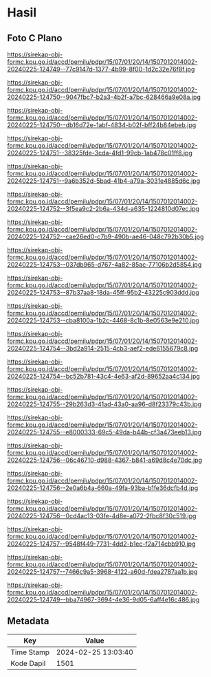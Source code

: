 # Hasil

## Foto C Plano

https://sirekap-obj-formc.kpu.go.id/accd/pemilu/pdpr/15/07/01/20/14/1507012014002-20240225-124749--77c9147d-1377-4b99-8f00-1d2c32e76f8f.jpg

https://sirekap-obj-formc.kpu.go.id/accd/pemilu/pdpr/15/07/01/20/14/1507012014002-20240225-124750--9047fbc7-b2a3-4b2f-a7bc-628466a9e08a.jpg

https://sirekap-obj-formc.kpu.go.id/accd/pemilu/pdpr/15/07/01/20/14/1507012014002-20240225-124750--db16d72e-1abf-4834-b02f-bff24b84ebeb.jpg

https://sirekap-obj-formc.kpu.go.id/accd/pemilu/pdpr/15/07/01/20/14/1507012014002-20240225-124751--38325fde-3cda-4fd1-99cb-1ab478c01ff8.jpg

https://sirekap-obj-formc.kpu.go.id/accd/pemilu/pdpr/15/07/01/20/14/1507012014002-20240225-124751--9a6b352d-5bad-41b4-a79a-3031e4885d6c.jpg

https://sirekap-obj-formc.kpu.go.id/accd/pemilu/pdpr/15/07/01/20/14/1507012014002-20240225-124752--3f5ea9c2-2b6a-434d-a635-1224810d07ec.jpg

https://sirekap-obj-formc.kpu.go.id/accd/pemilu/pdpr/15/07/01/20/14/1507012014002-20240225-124752--cae26ed0-c7b9-490b-ae46-048c792b30b5.jpg

https://sirekap-obj-formc.kpu.go.id/accd/pemilu/pdpr/15/07/01/20/14/1507012014002-20240225-124753--037db965-d767-4a82-85ac-77106b2d5854.jpg

https://sirekap-obj-formc.kpu.go.id/accd/pemilu/pdpr/15/07/01/20/14/1507012014002-20240225-124753--87b37aa8-18da-45ff-95b2-43225c903ddd.jpg

https://sirekap-obj-formc.kpu.go.id/accd/pemilu/pdpr/15/07/01/20/14/1507012014002-20240225-124753--cba8100a-1b2c-4468-8c1b-8e0563e9e210.jpg

https://sirekap-obj-formc.kpu.go.id/accd/pemilu/pdpr/15/07/01/20/14/1507012014002-20240225-124754--3bd2a914-2515-4cb3-aef2-ede6155679c8.jpg

https://sirekap-obj-formc.kpu.go.id/accd/pemilu/pdpr/15/07/01/20/14/1507012014002-20240225-124754--bc52b781-43c4-4e63-af2d-89652aa4c134.jpg

https://sirekap-obj-formc.kpu.go.id/accd/pemilu/pdpr/15/07/01/20/14/1507012014002-20240225-124755--29b263d3-41ad-43a0-aa96-d8f23379c43b.jpg

https://sirekap-obj-formc.kpu.go.id/accd/pemilu/pdpr/15/07/01/20/14/1507012014002-20240225-124755--e8000333-69c5-49da-b44b-cf3a473eeb13.jpg

https://sirekap-obj-formc.kpu.go.id/accd/pemilu/pdpr/15/07/01/20/14/1507012014002-20240225-124756--06c46710-d988-4367-b841-a69d8c4e70dc.jpg

https://sirekap-obj-formc.kpu.go.id/accd/pemilu/pdpr/15/07/01/20/14/1507012014002-20240225-124756--2e0a6b4a-660a-49fa-93ba-b1fe36dcfb4d.jpg

https://sirekap-obj-formc.kpu.go.id/accd/pemilu/pdpr/15/07/01/20/14/1507012014002-20240225-124756--0cd4ac13-03fe-4d8e-a072-2fbc8f30c519.jpg

https://sirekap-obj-formc.kpu.go.id/accd/pemilu/pdpr/15/07/01/20/14/1507012014002-20240225-124757--9548f449-7731-4dd2-b1ec-f2a714cbb910.jpg

https://sirekap-obj-formc.kpu.go.id/accd/pemilu/pdpr/15/07/01/20/14/1507012014002-20240225-124757--7466c9a5-3968-4122-a60d-fdea2787aa1b.jpg

https://sirekap-obj-formc.kpu.go.id/accd/pemilu/pdpr/15/07/01/20/14/1507012014002-20240225-124749--bba74967-3694-4e36-9d05-6aff4e16c486.jpg


## Metadata

| Key        | Value               |
| ---------- | ------------------- |
| Time Stamp | 2024-02-25 13:03:40 |
| Kode Dapil | 1501                |



